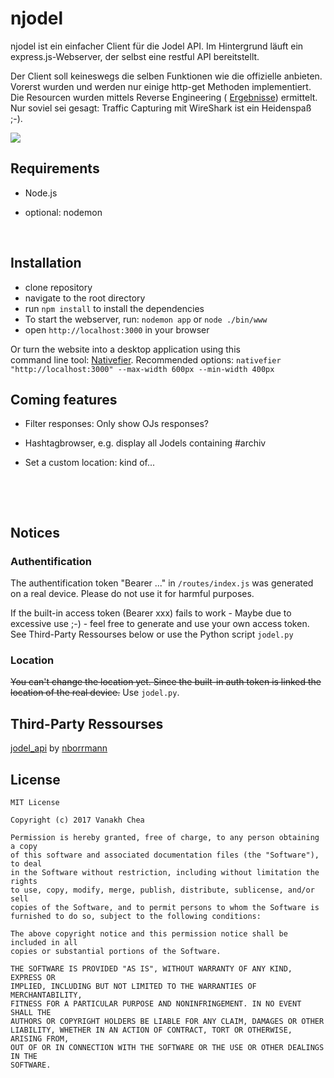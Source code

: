 # njodel

njodel ist ein einfacher Client für die Jodel API. Im Hintergrund läuft ein express.js-Webserver, der selbst eine restful API bereitstellt.

Der Client soll keineswegs die selben Funktionen wie die offizielle anbieten. Vorerst wurden und werden nur einige http-get Methoden implementiert. Die Resourcen wurden mittels Reverse Engineering ( [Ergebnisse](https://github.com/kanonenfutter/njodel/wiki)) ermittelt. Nur soviel sei gesagt: Traffic Capturing mit WireShark ist ein Heidenspaß ;-).

![](https://image.ibb.co/fg3RAa/Screen_Shot_2017_03_24_at_12_11_51.png)



## Requirements

* Node.js

* optional: nodemon 

  ​

## Installation

- clone repository
- navigate to the root directory
- run `npm install` to install the dependencies
- To start the webserver, run: `nodemon app` or `node ./bin/www`
- open `http://localhost:3000` in your browser


Or turn the website into a desktop application using this <br>
command line tool: [Nativefier](https://github.com/jiahaog/nativefier).
Recommended options: `nativefier "http://localhost:3000" --max-width 600px --min-width 400px`



## Coming features

- Filter responses: Only show OJs responses?

- Hashtagbrowser, e.g. display all Jodels containing #archiv

- Set a custom location: kind of...

  ​





  ​

## Notices

### Authentification

The authentification token "Bearer ..." in `/routes/index.js`  was generated on a real device. Please do not use it for harmful purposes. 

If the built-in access token (Bearer xxx) fails to work - Maybe due to excessive use ;-) - feel free to generate and use your own access token. See Third-Party Ressourses below or use the Python script `jodel.py`
### Location
<s>You can't change the location yet. Since the built-in auth token is linked the location of the real device.</s> Use `jodel.py`.



## Third-Party Ressourses

[jodel_api](https://github.com/nborrmann/jodel_api) by [nborrmann](https://github.com/nborrmann) 

## License

```
MIT License

Copyright (c) 2017 Vanakh Chea

Permission is hereby granted, free of charge, to any person obtaining a copy
of this software and associated documentation files (the "Software"), to deal
in the Software without restriction, including without limitation the rights
to use, copy, modify, merge, publish, distribute, sublicense, and/or sell
copies of the Software, and to permit persons to whom the Software is
furnished to do so, subject to the following conditions:

The above copyright notice and this permission notice shall be included in all
copies or substantial portions of the Software.

THE SOFTWARE IS PROVIDED "AS IS", WITHOUT WARRANTY OF ANY KIND, EXPRESS OR
IMPLIED, INCLUDING BUT NOT LIMITED TO THE WARRANTIES OF MERCHANTABILITY,
FITNESS FOR A PARTICULAR PURPOSE AND NONINFRINGEMENT. IN NO EVENT SHALL THE
AUTHORS OR COPYRIGHT HOLDERS BE LIABLE FOR ANY CLAIM, DAMAGES OR OTHER
LIABILITY, WHETHER IN AN ACTION OF CONTRACT, TORT OR OTHERWISE, ARISING FROM,
OUT OF OR IN CONNECTION WITH THE SOFTWARE OR THE USE OR OTHER DEALINGS IN THE
SOFTWARE.
```
